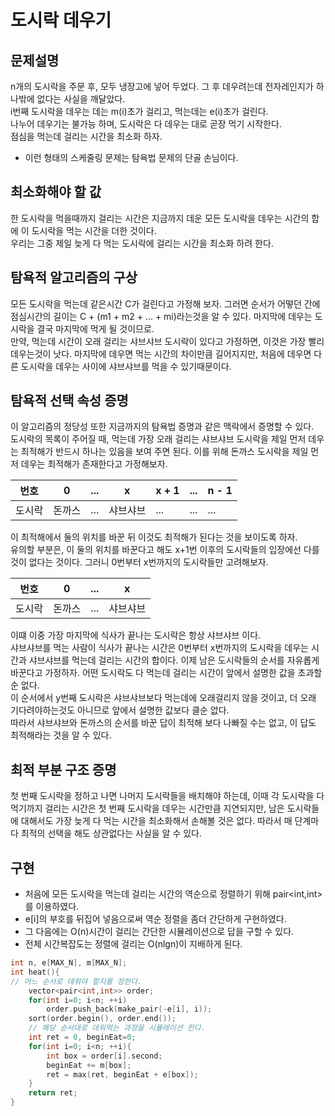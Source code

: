 # 도시락 데우기
## 문제설명
n개의 도시락을 주문 후, 모두 냉장고에 넣어 두었다. 그 후 데우려는데 전자레인지가 하나밖에 없다는 사실을 깨달았다.  
i번째 도시락을 데우는 데는 m(i)초가 걸리고, 먹는데는 e(i)초가 걸린다.  
나누어 데우기는 불가능 하며, 도시락은 다 데우는 대로 곧장 먹기 시작한다.  
점심을 먹는데 걸리는 시간을 최소화 하자.
- 이런 형태의 스케줄링 문제는 탐욕법 문제의 단골 손님이다.

## 최소화해야 할 값
한 도시락을 먹을때까지 걸리는 시간은 지금까지 데운 모든 도시락을 데우는 시간의 합에 이 도시락을 먹는 시간을 더한 것이다.  
우리는 그중 제일 늦게 다 먹는 도시락에 걸리는 시간을 최소화 하려 한다.  

## 탐욕적 알고리즘의 구상
모든 도시락을 먹는데 같은시간 C가 걸린다고 가정해 보자. 그러면 순서가 어떻던 간에 점심시간의 길이는 C + (m1 + m2 + ... + mi)라는것을 알 수 있다. 마지막에 데우는 도시락을 결국 마지막에 먹게 될 것이므로.  
만약, 먹는데 시간이 오래 걸리는 샤브샤브 도시락이 있다고 가정하면, 이것은 가장 빨리 데우는것이 낫다. 마지막에 데우면 먹는 시간의 차이만큼 길어지지만, 처음에 데우면 다른 도시락을 데우는 사이에 샤브샤브를 먹을 수 있기때문이다. 

## 탐욕적 선택 속성 증명
이 알고리즘의 정당성 또한 지금까지의 탐욕법 증명과 같은 맥락에서 증명할 수 있다.  
도시락의 목록이 주어질 때, 먹는데 가장 오래 걸리는 샤브샤브 도시락을 제일 먼저 데우는 최적해가 반드시 하나는 있음을 보여 주면 된다. 이를 위해 돈까스 도시락을 제일 먼저 데우는 최적해가 존재한다고 가정해보자.  

번호 | 0 | ... | x | x + 1 | ... | n - 1 | 
--- | --- | --- | --- | --- | --- | --- |
도시락 | 돈까스 | ... | 샤브샤브 | ... | ... | ... |

이 최적해에서 둘의 위치를 바꾼 뒤 이것도 최적해가 된다는 것을 보이도록 하자.  
유의할 부분은, 이 둘의 위치를 바꾼다고 해도 x+1번 이후의 도시락들의 입장에선 다를것이 없다는 것이다. 그러니 0번부터 x번까지의 도시락들만 고려해보자.  

| 번호 | 0 | ... | x |
| --- | --- | --- | --- |
| 도시락 | 돈까스 | ... | 샤브샤브 |

이떄 이중 가장 마지막에 식사가 끝나는 도시락은 항상 샤브샤브 이다.  
샤브샤브를 먹는 사람이 식사가 끝나는 시간은 0번부터 x번까지의 도시락을 데우는 시간과 샤브샤브를 먹는데 걸리는 시간의 합이다. 
이제 남은 도시락들의 순서를 자유롭게 바꾼다고 가정하자. 어떤 도시락도 다 먹는데 걸리는 시간이 앞에서 설명한 값을 초과할 순 없다.  
이 순서에서 y번째 도시락은 샤브샤브보다 먹는데에 오래걸리지 않을 것이고, 더 오래 기다려야하는것도 아니므로 앞에서 설명한 값보다 클순 없다.  
따라서 샤브샤브와 돈까스의 순서를 바꾼 답이 최적해 보다 나빠질 수는 없고, 이 답도 최적해라는 것을 알 수 있다.

## 최적 부분 구조 증명
첫 번째 도시락을 정하고 나면 나머지 도시락들을 배치해야 하는데, 이때 각 도시락을 다 먹기까지 걸리는 시간은 첫 번째 도시락을 데우는 시간만큼 지연되지만, 남은 도시락들에 대해서도 가장 늦게 다 먹는 시간을 최소화해서 손해볼 것은 없다. 따라서 매 단계마다 최적의 선택을 해도 상관없다는 사실을 알 수 있다.

## 구현
- 처음에 모든 도시락을 먹는데 걸리는 시간의 역순으로 정렬하기 위해 pair<int,int>를 이용하였다.  
- e[i]의 부호를 뒤집어 넣음으로써 역순 정렬을 좀더 간단하게 구현하였다.  
- 그 다음에는 O(n)시간이 걸리는 간단한 시뮬레이션으로 답을 구할 수 있다. 
- 전체 시간복잡도는 정렬에 걸리는 O(nlgn)이 지배하게 된다.

```cpp
int n, e[MAX_N], m[MAX_N];
int heat(){
// 어느 순서로 데워야 할지를 정한다.
    vector<pair<int,int>> order;
    for(int i=0; i<n; ++i)
        order.push_back(make_pair(-e[i], i));
    sort(order.begin(), order.end());
    // 해당 순서대로 데워먹는 과정을 시뮬레이션 한다.
    int ret = 0, beginEat=0;
    for(int i=0; i<n; ++i){
        int box = order[i].second;
        beginEat += m[box];
        ret = max(ret, beginEat + e[box]);
    }
    return ret;
}
``` 
